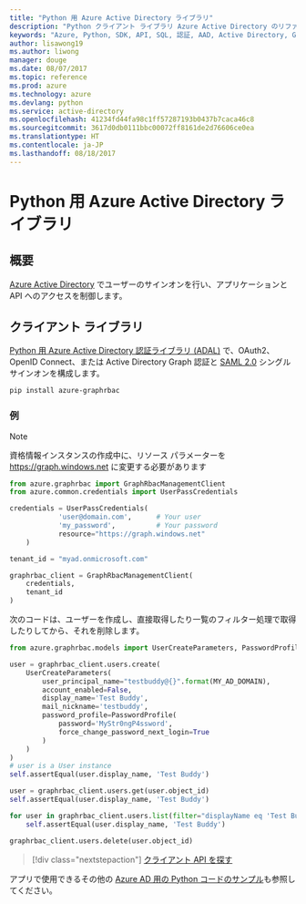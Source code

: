 ```yaml
---
title: "Python 用 Azure Active Directory ライブラリ"
description: "Python クライアント ライブラリ Azure Active Directory のリファレンス ドキュメント"
keywords: "Azure, Python, SDK, API, SQL, 認証, AAD, Active Directory, Graph, OAuth 2.0"
author: lisawong19
ms.author: liwong
manager: douge
ms.date: 08/07/2017
ms.topic: reference
ms.prod: azure
ms.technology: azure
ms.devlang: python
ms.service: active-directory
ms.openlocfilehash: 41234fd44fa98c1ff57287193b0437b7caca46c8
ms.sourcegitcommit: 3617d0db0111bbc00072ff8161de2d76606ce0ea
ms.translationtype: HT
ms.contentlocale: ja-JP
ms.lasthandoff: 08/18/2017
---
```

# <a name="azure-active-directory-libraries-for-python"></a>Python 用 Azure Active Directory ライブラリ

## <a name="overview"></a>概要

[Azure Active Directory](/azure/active-directory/active-directory-whatis) でユーザーのサインオンを行い、アプリケーションと API へのアクセスを制御します。

## <a name="client-library"></a>クライアント ライブラリ

[Python 用 Azure Active Directory 認証ライブラリ (ADAL)](https://github.com/AzureAD/azure-activedirectory-library-for-python) で、OAuth2、OpenID Connect、または Active Directory Graph 認証と [SAML 2.0](https://docs.microsoft.com/azure/active-directory/develop/active-directory-saml-protocol-reference) シングル サインオンを構成します。

```bash
pip install azure-graphrbac
```

### <a name="example"></a>例
> [!NOTE]
> 資格情報インスタンスの作成中に、リソース パラメーターを https://graph.windows.net に変更する必要があります

```python
from azure.graphrbac import GraphRbacManagementClient
from azure.common.credentials import UserPassCredentials

credentials = UserPassCredentials(
            'user@domain.com',      # Your user
            'my_password',          # Your password
            resource="https://graph.windows.net"
    )

tenant_id = "myad.onmicrosoft.com"

graphrbac_client = GraphRbacManagementClient(
    credentials,
    tenant_id
)
```
次のコードは、ユーザーを作成し、直接取得したり一覧のフィルター処理で取得したりしてから、それを削除します。
```python
from azure.graphrbac.models import UserCreateParameters, PasswordProfile

user = graphrbac_client.users.create(
    UserCreateParameters(
        user_principal_name="testbuddy@{}".format(MY_AD_DOMAIN),
        account_enabled=False,
        display_name='Test Buddy',
        mail_nickname='testbuddy',
        password_profile=PasswordProfile(
            password='MyStr0ngP4ssword',
            force_change_password_next_login=True
        )
    )
)
# user is a User instance
self.assertEqual(user.display_name, 'Test Buddy')

user = graphrbac_client.users.get(user.object_id)
self.assertEqual(user.display_name, 'Test Buddy')

for user in graphrbac_client.users.list(filter="displayName eq 'Test Buddy'"):
    self.assertEqual(user.display_name, 'Test Buddy')

graphrbac_client.users.delete(user.object_id)
```

> [!div class="nextstepaction"]
> [クライアント API を探す](/python/api/overview/azure/activedirectory/clientlibrary?)

アプリで使用できるその他の [Azure AD 用の Python コードのサンプル](https://azure.microsoft.com/en-us/resources/samples/?term=active+directory&platform=python)も参照してください。